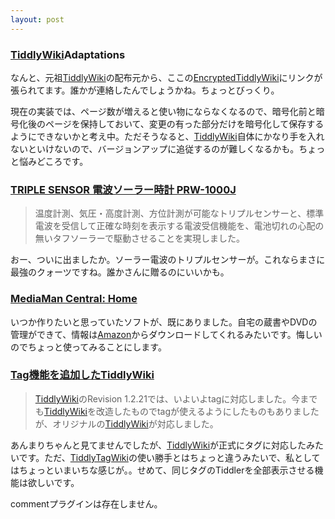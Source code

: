 ```yaml
---
layout: post
---
```

<h3><a href="http://www.tiddlywiki.com/">TiddlyWiki</a>Adaptations</h3>
<p>なんと、元祖<a href="http://www.tiddlywiki.com/">TiddlyWiki</a>の配布元から、ここの<a href="/?page=EncryptedTiddlyWiki" class="wikipage">EncryptedTiddlyWiki</a>にリンクが張られてます。誰かが連絡したんでしょうかね。ちょっとびっくり。</p>
<p>現在の実装では、ページ数が増えると使い物にならなくなるので、暗号化前と暗号化後のページを保持しておいて、変更の有った部分だけを暗号化して保存するようにできないかと考え中。ただそうなると、<a href="http://www.tiddlywiki.com/">TiddlyWiki</a>自体にかなり手を入れないといけないので、バージョンアップに追従するのが難しくなるかも。ちょっと悩みどころです。</p>
<h3><a href="http://www.casio.co.jp/flash/0506/1_1_d.html">TRIPLE SENSOR 電波ソーラー時計 PRW-1000J</a></h3>
<blockquote><p>温度計測、気圧・高度計測、方位計測が可能なトリプルセンサーと、標準電波を受信して正確な時刻を表示する電波受信機能を、電池切れの心配の無いタフソーラーで駆動させることを実現しました。</p>
</blockquote>
<p>おー、ついに出ましたか。ソーラー電波のトリプルセンサーが。これならまさに最強のクォーツですね。誰かさんに贈るのにいいかも。</p>
<h3><a href="http://www.imediaman.com/home.html">MediaMan Central: Home</a></h3>
<p>いつか作りたいと思っていたソフトが、既にありました。自宅の蔵書やDVDの管理ができて、情報は<a href="http://www.amazon.co.jp/">Amazon</a>からダウンロードしてくれるみたいです。悔しいのでちょっと使ってみることにします。</p>
<h3><a href="http://kengo.preston-net.com/archives/002011.shtml#002011">Tag機能を追加したTiddlyWiki</a></h3>
<blockquote><p><a href="http://www.tiddlywiki.com/">TiddlyWiki</a>のRevision 1.2.21では、いよいよtagに対応しました。今までも<a href="http://www.tiddlywiki.com/">TiddlyWiki</a>を改造したものでtagが使えるようにしたものもありましたが、オリジナルの<a href="http://www.tiddlywiki.com/">TiddlyWiki</a>が対応しました。</p>
</blockquote>
<p>あんまりちゃんと見てませんでしたが、<a href="http://www.tiddlywiki.com/">TiddlyWiki</a>が正式にタグに対応したみたいです。ただ、<a href="http://www.digitaldimsum.co.uk/">TiddlyTagWiki</a>の使い勝手とはちょっと違うみたいで、私としてはちょっといまいちな感じが。。せめて、同じタグのTiddlerを全部表示させる機能は欲しいです。</p>
<p><span class="error">commentプラグインは存在しません。</span> </p>
